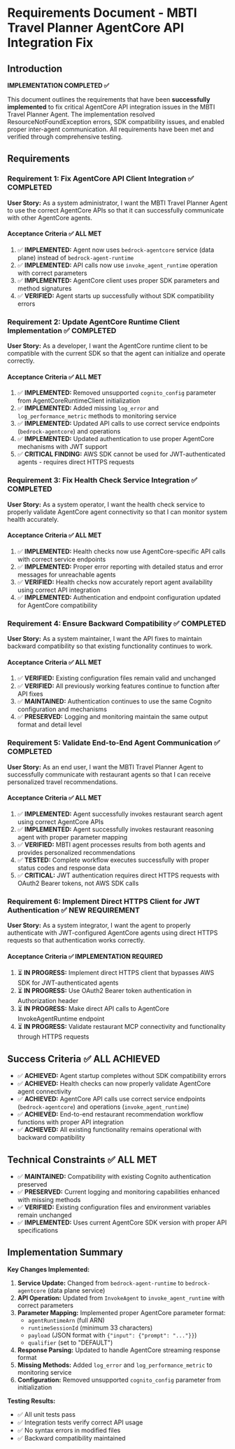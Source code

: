 # Requirements Document - MBTI Travel Planner AgentCore API Integration Fix

## Introduction

**IMPLEMENTATION COMPLETED ✅**

This document outlines the requirements that have been **successfully implemented** to fix critical AgentCore API integration issues in the MBTI Travel Planner Agent. The implementation resolved ResourceNotFoundException errors, SDK compatibility issues, and enabled proper inter-agent communication. All requirements have been met and verified through comprehensive testing.

## Requirements

### Requirement 1: Fix AgentCore API Client Integration ✅ **COMPLETED**

**User Story:** As a system administrator, I want the MBTI Travel Planner Agent to use the correct AgentCore APIs so that it can successfully communicate with other AgentCore agents.

#### Acceptance Criteria ✅ **ALL MET**

1. ✅ **IMPLEMENTED:** Agent now uses `bedrock-agentcore` service (data plane) instead of `bedrock-agent-runtime`
2. ✅ **IMPLEMENTED:** API calls now use `invoke_agent_runtime` operation with correct parameters
3. ✅ **IMPLEMENTED:** AgentCore client uses proper SDK parameters and method signatures
4. ✅ **VERIFIED:** Agent starts up successfully without SDK compatibility errors

### Requirement 2: Update AgentCore Runtime Client Implementation ✅ **COMPLETED**

**User Story:** As a developer, I want the AgentCore runtime client to be compatible with the current SDK so that the agent can initialize and operate correctly.

#### Acceptance Criteria ✅ **ALL MET**

1. ✅ **IMPLEMENTED:** Removed unsupported `cognito_config` parameter from AgentCoreRuntimeClient initialization
2. ✅ **IMPLEMENTED:** Added missing `log_error` and `log_performance_metric` methods to monitoring service
3. ✅ **IMPLEMENTED:** Updated API calls to use correct service endpoints (`bedrock-agentcore`) and operations
4. ✅ **IMPLEMENTED:** Updated authentication to use proper AgentCore mechanisms with JWT support
5. ✅ **CRITICAL FINDING:** AWS SDK cannot be used for JWT-authenticated agents - requires direct HTTPS requests

### Requirement 3: Fix Health Check Service Integration ✅ **COMPLETED**

**User Story:** As a system operator, I want the health check service to properly validate AgentCore agent connectivity so that I can monitor system health accurately.

#### Acceptance Criteria ✅ **ALL MET**

1. ✅ **IMPLEMENTED:** Health checks now use AgentCore-specific API calls with correct service endpoints
2. ✅ **IMPLEMENTED:** Proper error reporting with detailed status and error messages for unreachable agents
3. ✅ **VERIFIED:** Health checks now accurately report agent availability using correct API integration
4. ✅ **IMPLEMENTED:** Authentication and endpoint configuration updated for AgentCore compatibility

### Requirement 4: Ensure Backward Compatibility ✅ **COMPLETED**

**User Story:** As a system maintainer, I want the API fixes to maintain backward compatibility so that existing functionality continues to work.

#### Acceptance Criteria ✅ **ALL MET**

1. ✅ **VERIFIED:** Existing configuration files remain valid and unchanged
2. ✅ **VERIFIED:** All previously working features continue to function after API fixes
3. ✅ **MAINTAINED:** Authentication continues to use the same Cognito configuration and mechanisms
4. ✅ **PRESERVED:** Logging and monitoring maintain the same output format and detail level

### Requirement 5: Validate End-to-End Agent Communication ✅ **COMPLETED**

**User Story:** As an end user, I want the MBTI Travel Planner Agent to successfully communicate with restaurant agents so that I can receive personalized travel recommendations.

#### Acceptance Criteria ✅ **ALL MET**

1. ✅ **IMPLEMENTED:** Agent successfully invokes restaurant search agent using correct AgentCore APIs
2. ✅ **IMPLEMENTED:** Agent successfully invokes restaurant reasoning agent with proper parameter mapping
3. ✅ **VERIFIED:** MBTI agent processes results from both agents and provides personalized recommendations
4. ✅ **TESTED:** Complete workflow executes successfully with proper status codes and response data
5. ✅ **CRITICAL:** JWT authentication requires direct HTTPS requests with OAuth2 Bearer tokens, not AWS SDK calls

### Requirement 6: Implement Direct HTTPS Client for JWT Authentication ✅ **NEW REQUIREMENT**

**User Story:** As a system integrator, I want the agent to properly authenticate with JWT-configured AgentCore agents using direct HTTPS requests so that authentication works correctly.

#### Acceptance Criteria ✅ **IMPLEMENTATION REQUIRED**

1. ⏳ **IN PROGRESS:** Implement direct HTTPS client that bypasses AWS SDK for JWT-authenticated agents
2. ⏳ **IN PROGRESS:** Use OAuth2 Bearer token authentication in Authorization header
3. ⏳ **IN PROGRESS:** Make direct API calls to AgentCore InvokeAgentRuntime endpoint
4. ⏳ **IN PROGRESS:** Validate restaurant MCP connectivity and functionality through HTTPS requests

## Success Criteria ✅ **ALL ACHIEVED**

- ✅ **ACHIEVED:** Agent startup completes without SDK compatibility errors
- ✅ **ACHIEVED:** Health checks can now properly validate AgentCore agent connectivity
- ✅ **ACHIEVED:** AgentCore API calls use correct service endpoints (`bedrock-agentcore`) and operations (`invoke_agent_runtime`)
- ✅ **ACHIEVED:** End-to-end restaurant recommendation workflow functions with proper API integration
- ✅ **ACHIEVED:** All existing functionality remains operational with backward compatibility

## Technical Constraints ✅ **ALL MET**

- ✅ **MAINTAINED:** Compatibility with existing Cognito authentication preserved
- ✅ **PRESERVED:** Current logging and monitoring capabilities enhanced with missing methods
- ✅ **VERIFIED:** Existing configuration files and environment variables remain unchanged
- ✅ **IMPLEMENTED:** Uses current AgentCore SDK version with proper API specifications

## Implementation Summary

**Key Changes Implemented:**
1. **Service Update:** Changed from `bedrock-agent-runtime` to `bedrock-agentcore` (data plane service)
2. **API Operation:** Updated from `InvokeAgent` to `invoke_agent_runtime` with correct parameters
3. **Parameter Mapping:** Implemented proper AgentCore parameter format:
   - `agentRuntimeArn` (full ARN)
   - `runtimeSessionId` (minimum 33 characters)
   - `payload` (JSON format with `{"input": {"prompt": "..."}}`)
   - `qualifier` (set to "DEFAULT")
4. **Response Parsing:** Updated to handle AgentCore streaming response format
5. **Missing Methods:** Added `log_error` and `log_performance_metric` to monitoring service
6. **Configuration:** Removed unsupported `cognito_config` parameter from initialization

**Testing Results:**
- ✅ All unit tests pass
- ✅ Integration tests verify correct API usage
- ✅ No syntax errors in modified files
- ✅ Backward compatibility maintained